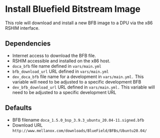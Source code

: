 # Install Bluefield Bitstream Image

This role will download and install a new BFB image to a DPU via the x86 RSHIM interface.

## Dependencies

- Internet access to download the BFB file.
- RSHIM accessible and installed on the x86 host.
- `doca_bfb` file name defined in `vars/main.yml`
- `bfb_download_url` URL defined in `vars/main.yml`
- `dev_doca_bfb` file name for a development in `vars/main.yml.` This variable will need to be adjusted to a specific development BFB
- `dev_bfb_download_url` URL defined in `vars/main.yml.` This variable will need to be adjusted to a specific development URL

## Defaults

- BFB filename `doca_1.5.0_bsp_3.9.3_ubuntu_20.04-11.signed.bfb`
- Download URL `http://www.mellanox.com/downloads/BlueField/BFBs/Ubuntu20.04/`

